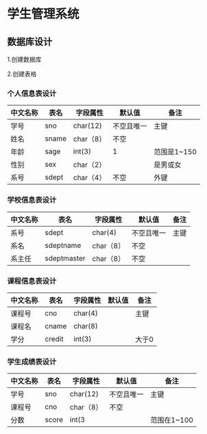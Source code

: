  # 学生管理系统  
 
 ## 数据库设计  
 
   1.创建数据库  
   
   2.创建表格   
   
   ### 个人信息表设计
| 中文名称 | 表名 | 字段属性 | 默认值    | 备注 |
|-------- |------|---------|----------|------|
| 学号    | sno  | char(12)     |不空且唯一 | 主键 | 
| 姓名 |sname| char（8） | 不空 |  | 
| 年龄 |sage| int(3) | 1 |范围是1~150  | 
| 性别 |sex| char（2） |  |是男或女  | 
| 系号 |sdept| char（4） | 不空 | 外键 | 


### 学校信息表设计
| 中文名称 | 表名 | 字段属性 | 默认值    | 备注 |
|-------- |------|---------|----------|------|
| 系号    | sdept  | char(4)    |不空且唯一 | 主键 | 
| 系名 |sdeptname| char（8） | 不空 |  |
| 系主任 |sdeptmaster| char（8） |不空  |  | 

### 课程信息表设计
| 中文名称 | 表名 | 字段属性 | 默认值 | 备注 |
|---------|------|---------|--------|------|
| 课程号 | cno | char(4) |  |主键|
| 课程名 | cname| char(8) |  |  |
| 学分 | credit | int(3) |  |大于0

### 学生成绩表设计
| 中文名称 | 表名 | 字段属性 | 默认值    | 备注 |
|-------- |------|---------|----------|------|
| 学号    | sno  | char(12)    |不空且唯一 | 主键 | 
| 课程号 |cno| char（8） | 不空 |  |
| 分数 |score|int(3||范围在1~100


